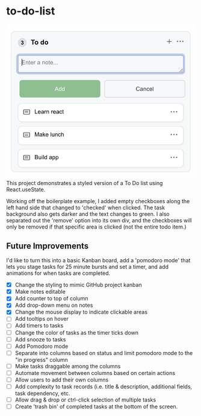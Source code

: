 # to-do-list

![Todo List Screenshot](https://github.com/jayeclark/to-do-list/blob/main/todo-screenshot.png?raw=true)  
This project demonstrates a styled version of a To Do list using React.useState.

Working off the boilerplate example, I added empty checkboxes along the left hand side that changed to 'checked' when clicked. The task background also gets darker and the text changes to green. I also separated out the 'remove' option into its own div, and the checkboxes will only be removed if that specific area is clicked (not the entire todo item.)

## Future Improvements
I'd like to turn this into a basic Kanban board, add a 'pomodoro mode' that lets you stage tasks for 25 minute bursts and set a timer, and add animations for when tasks are completed.  
- [X] Change the styling to mimic GitHub project kanban  
- [X] Make notes editable  
- [X] Add counter to top of column  
- [X] Add drop-down menu on notes  
- [X] Change the mouse display to indicate clickable areas  
- [ ] Add tooltips on hover  
- [ ] Add timers to tasks  
- [ ] Change the color of tasks as the timer ticks down  
- [ ] Add snooze to tasks  
- [ ] Add Pomodoro mode  
- [ ] Separate into columns based on status and limit pomodoro mode to the "in progress" column  
- [ ] Make tasks draggable among the columns  
- [ ] Automate movement between columns based on certain actions  
- [ ] Allow users to add their own columns  
- [ ] Add complexity to task records (i.e. title & description, additional fields, task dependency, etc.  
- [ ] Allow drag & drop or ctrl-click selection of multiple tasks  
- [ ] Create 'trash bin' of completed tasks at the bottom of the screen.  
